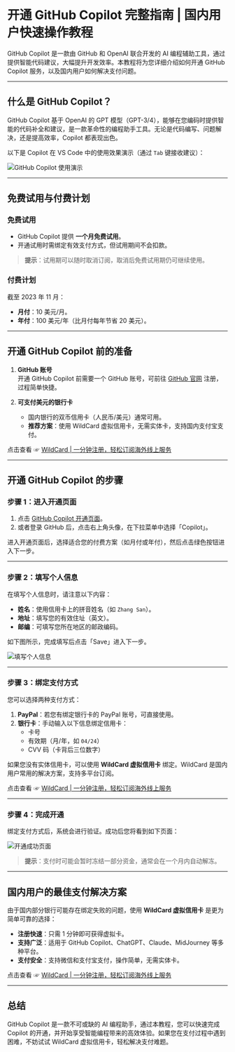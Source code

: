 # 开通 GitHub Copilot 完整指南 | 国内用户快速操作教程

GitHub Copilot 是一款由 GitHub 和 OpenAI 联合开发的 AI 编程辅助工具，通过提供智能代码建议，大幅提升开发效率。本教程将为您详细介绍如何开通 GitHub Copilot 服务，以及国内用户如何解决支付问题。

---

## 什么是 GitHub Copilot？

GitHub Copilot 基于 OpenAI 的 GPT 模型（GPT-3/4），能够在您编码时提供智能的代码补全和建议，是一款革命性的编程助手工具。无论是代码编写、问题解决，还是提高效率，Copilot 都表现出色。

以下是 Copilot 在 VS Code 中的使用效果演示（通过 `Tab` 键接收建议）：

![GitHub Copilot 使用演示](https://images.oldmoon.top/images/dingdangdog/dingdangdog-1700301512271.gif)

---

## 免费试用与付费计划

### 免费试用
- GitHub Copilot 提供 **一个月免费试用**。
- 开通试用时需绑定有效支付方式，但试用期间不会扣款。

> **提示**：试用期可以随时取消订阅，取消后免费试用期仍可继续使用。

### 付费计划
截至 2023 年 11 月：
- **月付**：10 美元/月。
- **年付**：100 美元/年（比月付每年节省 20 美元）。

---

## 开通 GitHub Copilot 前的准备

1. **GitHub 账号**  
   开通 GitHub Copilot 前需要一个 GitHub 账号，可前往 [GitHub 官网](https://github.com) 注册，过程简单快捷。

2. **可支付美元的银行卡**  
   - 国内银行的双币信用卡（人民币/美元）通常可用。
   - **推荐方案**：使用 WildCard 虚拟信用卡，无需实体卡，支持国内支付宝支付。

点击查看 ☞ [WildCard | 一分钟注册，轻松订阅海外线上服务](https://bit.ly/bewildcard)

---

## 开通 GitHub Copilot 的步骤

### 步骤 1：进入开通页面

1. 点击 [GitHub Copilot 开通页面](https://github.com/github-copilot/signup)。
2. 或者登录 GitHub 后，点击右上角头像，在下拉菜单中选择「Copilot」。

进入开通页面后，选择适合您的付费方案（如月付或年付），然后点击绿色按钮进入下一步。

---

### 步骤 2：填写个人信息

在填写个人信息时，请注意以下内容：

- **姓名**：使用信用卡上的拼音姓名（如 `Zhang San`）。
- **地址**：填写您的有效住址（英文）。
- **邮编**：可填写您所在地区的邮政编码。

如下图所示，完成填写后点击「Save」进入下一步。

![填写个人信息](https://images.oldmoon.top/images/dingdangdog/dingdangdog-1700303459036.jpg)

---

### 步骤 3：绑定支付方式

您可以选择两种支付方式：
1. **PayPal**：若您有绑定银行卡的 PayPal 账号，可直接使用。
2. **银行卡**：手动输入以下信息绑定信用卡：
   - 卡号
   - 有效期（月/年，如 `04/24`）
   - CVV 码（卡背后三位数字）

如果您没有实体信用卡，可以使用 **WildCard 虚拟信用卡** 绑定。WildCard 是国内用户常用的解决方案，支持多平台订阅。

点击查看 ☞ [WildCard | 一分钟注册，轻松订阅海外线上服务](https://bit.ly/bewildcard)

---

### 步骤 4：完成开通

绑定支付方式后，系统会进行验证。成功后您将看到如下页面：

![开通成功页面](https://images.oldmoon.top/images/dingdangdog/dingdangdog-1700304218394.png)

> **提示**：支付时可能会暂时冻结一部分资金，通常会在一个月内自动解冻。

---

## 国内用户的最佳支付解决方案

由于国内部分银行可能存在绑定失败的问题，使用 **WildCard 虚拟信用卡** 是更为简单可靠的选择：

- **注册快速**：只需 1 分钟即可获得虚拟卡。
- **支持广泛**：适用于 GitHub Copilot、ChatGPT、Claude、MidJourney 等多种平台。
- **支付安全**：支持微信和支付宝支付，操作简单，无需实体卡。

点击查看 ☞ [WildCard | 一分钟注册，轻松订阅海外线上服务](https://bit.ly/bewildcard)

---

## 总结

GitHub Copilot 是一款不可或缺的 AI 编程助手，通过本教程，您可以快速完成 Copilot 的开通，并开始享受智能编程带来的高效体验。如果您在支付过程中遇到困难，不妨试试 WildCard 虚拟信用卡，轻松解决支付难题。

